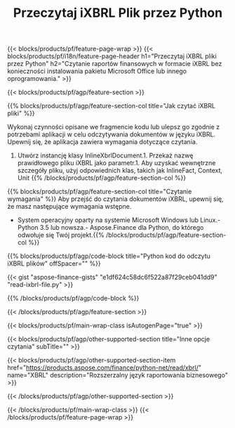 ﻿---
title: Przeczytaj iXBRL Plik przez Python
description: Przykładowy kod do odczytu pliku iXBRL. Użyj API przykładowego kodu, aby odczytać wsadowo iXBRL pliki w aplikacjach opartych na Python. 
url: /pl/python-net/read/ixbrl/
family: finance
platformtag: python
feature: read
informat: iXBRL
outformat: 
otherformats: 
---
{{< blocks/products/pf/feature-page-wrap >}}
{{< blocks/products/pf/i18n/feature-page-header h1="Przeczytaj iXBRL pliki przez Python" h2="Czytanie raportów finansowych w formacie iXBRL bez konieczności instalowania pakietu Microsoft Office lub innego oprogramowania." >}}

{{< blocks/products/pf/agp/feature-section >}}

{{% blocks/products/pf/agp/feature-section-col title="Jak czytać iXBRL pliki" %}}

Wykonaj czynności opisane we fragmencie kodu lub ulepsz go zgodnie z potrzebami aplikacji w celu odczytywania dokumentów w języku iXBRL. Upewnij się, że aplikacja zawiera wymagania dotyczące czytania.

1. Utwórz instancję klasy InlineXbrlDocument.1. Przekaż nazwę prawidłowego pliku iXBRL jako parametr.1. Aby uzyskać wewnętrzne szczegóły pliku, użyj odpowiednich klas, takich jak InlineFact, Context, Unit
{{% /blocks/products/pf/agp/feature-section-col %}}

{{% blocks/products/pf/agp/feature-section-col title="Czytanie wymagania" %}}
Aby przejść do czytania dokumentów iXBRL, upewnij się, że masz następujące wymagania wstępne. 
- System operacyjny oparty na systemie Microsoft Windows lub Linux.- Python 3.5 lub nowsza.- Aspose.Finance dla Python, do którego odwołuje się Twój projekt.{{% /blocks/products/pf/agp/feature-section-col %}}

{{% blocks/products/pf/agp/code-block title="Python kod do odczytu iXBRL plików" offSpacer="" %}}

{{< gist "aspose-finance-gists" "e1df624c58dc6f522a87f29ceb041dd9" "read-ixbrl-file.py" >}}

{{% /blocks/products/pf/agp/code-block %}}

{{< /blocks/products/pf/agp/feature-section >}}

{{< blocks/products/pf/main-wrap-class isAutogenPage="true" >}}

{{< blocks/products/pf/agp/other-supported-section title="Inne opcje czytania" subTitle="" >}}

{{< blocks/products/pf/agp/other-supported-section-item href="https://products.aspose.com/finance/python-net/read/xbrl/" name="XBRL" description="Rozszerzalny język raportowania biznesowego" >}}

{{< /blocks/products/pf/agp/other-supported-section >}}

{{< /blocks/products/pf/main-wrap-class >}}
{{< /blocks/products/pf/feature-page-wrap >}}